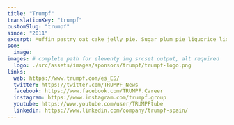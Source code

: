 ```yaml
---
title: "Trumpf"
translationKey: "trumpf"
customSlug: "trumpf"
since: "2011"
excerpt: Muffin pastry oat cake jelly pie. Sugar plum pie liquorice liquorice cookie cotton candy croissant. Powder tart jelly beans donut chocolate bar. Apple pie pudding chocolate bar sweet cheesecake soufflé.
seo:
  image:
images: # complete path for eleventy img srcset output, alt required
  logo: ./src/assets/images/sponsors/trumpf/trumpf-logo.png
links:
  web: https://www.trumpf.com/es_ES/
  twitter: https://twitter.com/TRUMPF_News
  facebook: https://www.facebook.com/TRUMPF.Career
  instagram: https://www.instagram.com/trumpf.group
  youtube: https://www.youtube.com/user/TRUMPFtube
  linkedin: https://www.linkedin.com/company/trumpf-spain/
---
```

